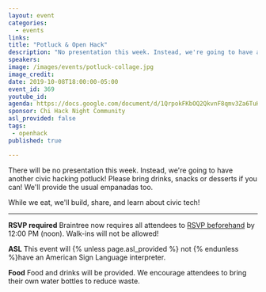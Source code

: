 ```yaml
---
layout: event
categories:
  - events
links: 
title: "Potluck & Open Hack"
description: "No presentation this week. Instead, we're going to have another civic hacking potluck! If you'd like, please bring drinks, snacks or desserts! We'll provide the usual empanadas too. While we eat, we'll build, share, and learn about civic tech! Don't forget to RSVP by noon on Tuesday!"
speakers:
image: /images/events/potluck-collage.jpg
image_credit:
date: 2019-10-08T18:00:00-05:00
event_id: 369
youtube_id: 
agenda: https://docs.google.com/document/d/1QrpokFKbOQ2QkvnF8qmv3Za6TuHBwcNcHKRh4yBu9xA/edit?usp=sharing
sponsor: Chi Hack Night Community
asl_provided: false
tags: 
 - openhack
published: true

---
```


There will be no presentation this week. Instead, we're going to have another civic hacking potluck! Please bring drinks, snacks or desserts if you can! We'll provide the usual empanadas too.

While we eat, we'll build, share, and learn about civic tech!

---

**RSVP required** Braintree now requires all attendees to [RSVP beforehand]({{site.rsvp_url}}) by 12:00 PM (noon). Walk-ins will not be allowed!

**ASL** This event will {% unless page.asl_provided %} not {% endunless %}have an American Sign Language interpreter.

**Food** Food and drinks will be provided. We encourage attendees to bring their own water bottles to reduce waste.
